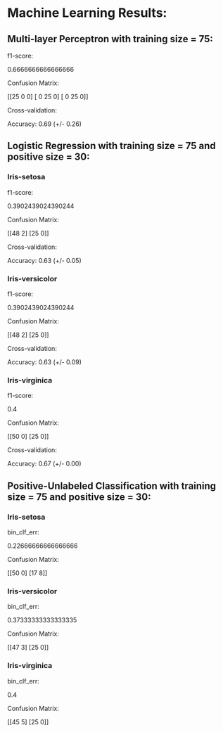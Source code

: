 # Machine Learning Results:
## Multi-layer Perceptron with training size = 75:

f1-score:

 0.6666666666666666

Confusion Matrix:

 [[25  0  0]
 [ 0 25  0]
 [ 0 25  0]]

Cross-validation:

Accuracy: 0.69 (+/- 0.26)


## Logistic Regression with training size = 75 and positive size = 30:
### Iris-setosa

f1-score:

 0.3902439024390244

Confusion Matrix:

 [[48  2]
 [25  0]]

Cross-validation:

Accuracy: 0.63 (+/- 0.05)


### Iris-versicolor

f1-score:

 0.3902439024390244

Confusion Matrix:

 [[48  2]
 [25  0]]

Cross-validation:

Accuracy: 0.63 (+/- 0.09)


### Iris-virginica

f1-score:

 0.4

Confusion Matrix:

 [[50  0]
 [25  0]]

Cross-validation:

Accuracy: 0.67 (+/- 0.00)


## Positive-Unlabeled Classification with training size = 75 and positive size = 30:
### Iris-setosa

bin_clf_err:

 0.22666666666666666

Confusion Matrix:

 [[50  0]
 [17  8]]
### Iris-versicolor

bin_clf_err:

 0.37333333333333335

Confusion Matrix:

 [[47  3]
 [25  0]]
### Iris-virginica

bin_clf_err:

 0.4

Confusion Matrix:

 [[45  5]
 [25  0]]
